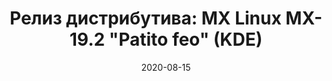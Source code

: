 ---
layout: post
title: "Релиз дистрибутива: MX Linux MX-19.2 \"Patito feo\" (KDE)"
date: 2020-08-15   
---